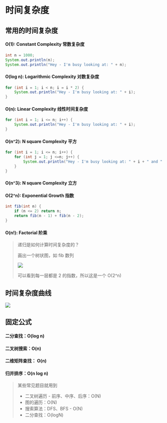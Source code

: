 # 时间复杂度

## 常用的时间复杂度

#### O(1): Constant Complexity 常数复杂度

```java
int n = 1000;
System.out.println(n);
System.out.println("Hey - I'm busy looking at: " + n);
```

#### O(log n): Logarithmic Complexity 对数复杂度

```java
for (int i = 1; i < n; i = i * 2) {
	System.out.println("Hey - I'm busy looking at: " + i); 
}
```

#### O(n): Linear Complexity 线性时间复杂度

```java
for (int i = 1; i <= n; i++) {
	System.out.println("Hey - I'm busy looking at: " + i);
}
```

#### O(n^2): N square Complexity 平⽅

```java
for (int i = 1; i <= n; i++) {
	for (int j = 1; j <=n; j++) {
		System.out.println("Hey - I'm busy looking at: " + i + " and " + j);
	} 
}
```

#### O(n^3): N square Complexity ⽴⽅

#### O(2^n): Exponential Growth 指数

```java
int fib(int n) { 
	if (n <= 2) return n; 
	return fib(n - 1) + fib(n - 2); 
}
```

#### O(n!): Factorial 阶乘

> 递归是如何计算时间复杂度的？
>
> 画出一个树状图，如 fib 数列
>
> ![](https://gitee.com/kingmusi/imgs/raw/master/blog/202111021709710.png)
>
> 可以看到每一层都是 2 的指数，所以这是一个 O(2^n) 

## 时间复杂度曲线

![](https://gitee.com/kingmusi/imgs/raw/master/blog/202111021700162.png)

## 固定公式

#### 二分查找：O(log n)

#### 二叉树搜索：O(n)

#### 二维矩阵查找： O(n)

#### 归并排序：O(n log n)

> 某些常见题目就用到
>
> - ⼆叉树遍历 - 前序、中序、后序：O(N)
> -  图的遍历：O(N) 
> - 搜索算法：DFS、BFS - O(N) 
> - ⼆分查找：O(logN)